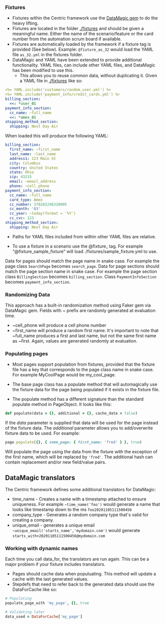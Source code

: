 ### Fixtures
* Fixtures within the Centric framework use the [DataMagic gem](https://github.com/cheezy/data_magic) to do the heavy lifting. 
* Fixtures are located in the folder [./fixtures](./fixtures) and should be given a meaningful name.  Either the name of the scenario/feature or the card number from the automation scrum board if available.
* Fixtures are automatically loaded by the framework if a fixture tag is provided (See below).  Example: `@fixture_as_32` would load the YAML file `as_32.yml` in the fixtures folder.
* DataMagic and YAML have been extended to provide additional functionality.  YAML files, can include other YAML files, and DataMagic has been modified to use this.
    * This allows you to reuse common data, without duplicating it.  Given a YAML file in [./fixtures](./fixtures) like so:

```yaml
<%= YAML.include('customers/random_user.yml') %>
<%= YAML.include('payment_info/credit_cards.yml') %>
billing_section:
  <<: *user_01
payment_info_section:
  cc_name: ~full_name
  <<: *amex_01
shipping_method_section:
  shipping: Next Day Air
```

When loaded this will produce the following YAML:

```yaml
billing_section:
  first_name: ~first_name
  last_name: ~last_name
  address1: 123 Main St
  city: Columbus
  country: United States
  state: Ohio
  zip: 43215
  email: ~email_address
  phone: ~cell_phone
payment_info_section:
  cc_name: ~full_name
  card_type: Amex
  cc_number: 378282246310005
  cc_month: '03'
  cc_year: ~today(format = '%Y')
  cc_cvc: 123
shipping_method_section:
  shipping: Next Day Air
```

* Paths for YAML files included from within other YAML files are relative.  

* To use a fixture in a scenario use the @fixture_ tag.  For example "@fixture\_sample\_fixture" will load ./fixtures/sample\_fixture.yml to use.


Data for pages should match the page name in snake case.  For example the page class `SearchPage` becomes `search_page`.
Data for page sections should match the page section name in snake case.  For example the page section class `BillingSection` becomes `billing_section`.  Class `PaymentInfoSection` becomes `payment_info_section`.
### Randomizing Data
This approach has a built-in randomization method using Faker gem via DataMagic gem.  Fields with ~ prefix are randomly generated at evaluation time.
* ~cell_phone will produce a cell phone number
* ~first_name will produce a random first name.  It's important to note that ~full_name produces a  first and last name, but not the same first name as ~first.  Again, values are generated randomly at evaluation.

### Populating pages
* Most pages support population from fixtures, provided that the fixture file has a key that corresponds to the page class name in snake case.   For example MyCoolPage would be my\_cool_page.

* The base page class has a populate method that will automagically use the fixture data for the page being populated if it exists in the fixture file.

* The populate method has a different signature than the standard populate method in PageObject.  It looks like this:

``` ruby
def populate(data = {}, additional = {}, cache_data = false)
```

If the _data_ parameter is supplied that data will be used for the page instead of the fixture data. The _additional_ parameter allows you to add/overwrite fixture data to be used.  For example:

```ruby
page.populate({}, { some_page: { first_name: 'fred' } }, true)
```

Will populate the page using the data from the fixture with the exception of the first name, which will be replaced by `'fred'`.
The additional hash can contain replacement and/or new field/value pairs.

## DataMagic translators
The Centric framework defines some additional translators for DataMagic:

* time_name - Creates a name with a timestamp attached to ensure uniqueness. For example `~time_name('foo')` would generate a name that looks like timestamp down to the ms `foo20201105111500456`
* company_type - Generates a random company type that's valid for creating a company.
* unique_email - generates a unique email `~unique_email('starts_name','mydomain.com')` would generate `starts_with+20201105111500456@mydomain.com`

### Working with dynamic names
Each time you call data\_for, the translators are run again.  This can be a major problem if your fixture includes translators.  

* Pages should cache data when populuating.  This method will update a cache with the last generated values.
* Stepdefs that need to refer back to the generated data should use the DataForCache like so:

```ruby
# Populating
populate_page_with 'my_page', {}, true

# Validating later
data_used = DataForCache['my_page']
```